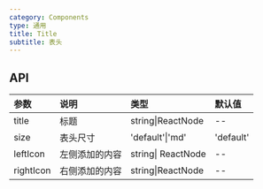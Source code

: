 ```yaml
---
category: Components
type: 通用
title: Title
subtitle: 表头
---
```

## API

| 参数      | 说明           | 类型          | 默认值 |
| :-------- | :------------- | :------------ | :----- |
|title|标题|string\|ReactNode|--|
|size|表头尺寸|'default'\|'md'|'default'|
|leftIcon|左侧添加的内容|string\| ReactNode|--|
|rightIcon|右侧添加的内容|string\|ReactNode|--|